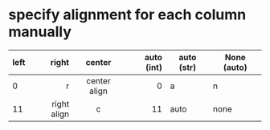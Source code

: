 # specify alignment for each column manually
|left|   right   |   center   |auto (int)|auto (str)|None (auto)|
|----|----------:|:----------:|---------:|----------|-----------|
|0   |          r|center align|         0|a         |n          |
|11  |right align|     c      |        11|auto      |none       |
